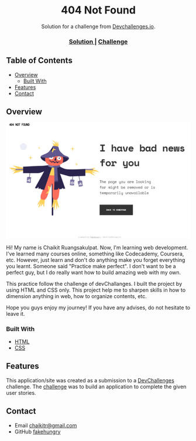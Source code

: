 <!-- Please update value in the {}  -->

<h1 align="center">404 Not Found</h1>

<div align="center">
   Solution for a challenge from  <a href="http://devchallenges.io" target="_blank">Devchallenges.io</a>.
</div>

<div align="center">
  <h3>
    <a href="https://fakehungry.github.io/dev-challenges/responsive-web-developer/404-not-found-master/">
      Solution
    </a>
    <span> | </span>
    <a href="https://devchallenges.io/challenges/wBunSb7FPrIepJZAg0sY">
      Challenge
    </a>
  </h3>
</div>

<!-- TABLE OF CONTENTS -->

## Table of Contents

- [Overview](#overview)
  - [Built With](#built-with)
- [Features](#features)
- [Contact](#contact)

<!-- OVERVIEW -->

## Overview

![screenshot](./ss.jpg)

Hi! My name is Chaikit Ruangsakulpat. Now, I'm learning web development. I've learned many courses online, something like Codecademy, Coursera, etc. However, just learn and don't do anything make you forget everything you learnt. Someone said "Practice make perfect". I don't want to be a perfect guy, but I do really want how to build amazing web with my own.

This practice follow the challenge of devChallanges. I built the project by using HTML and CSS only. This project help me to sharpen skills in how to dimension anything in web, how to organize contents, etc.

Hope you guys enjoy my journey! If you have any advises, do not hesitate to leave it.

### Built With

<!-- This section should list any major frameworks that you built your project using. Here are a few examples.-->

- [HTML](https://www.w3schools.com/html/)
- [CSS](https://www.w3schools.com/css/)

## Features

<!-- List the features of your application or follow the template. Don't share the figma file here :) -->

This application/site was created as a submission to a [DevChallenges](https://devchallenges.io/challenges) challenge. The [challenge](https://devchallenges.io/challenges/wBunSb7FPrIepJZAg0sY) was to build an application to complete the given user stories.

## Contact

- Email [chaikitr@gmail.com](chaikitr@gmail.com)
- GitHub [fakehungry](https://github.com/fakehungry)

